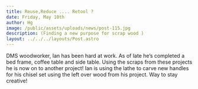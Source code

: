```yaml
---
title: Reuse,Reduce .... Retool ?
date: Friday, May 10th
author: Hg
image: /public/assets/uploads/news/post-115.jpg
description: (Finding a new purpose for scrap wood )
layout: ../../../layouts/Post.astro
---
```


DMS woodworker, Ian has been hard at work. As of late he’s completed a bed frame, coffee table and side table. Using the scraps from these projects he is now on to another project! Ian is using the lathe to carve  new handles for his chisel set using the left over wood from his project. Way to stay creative!
